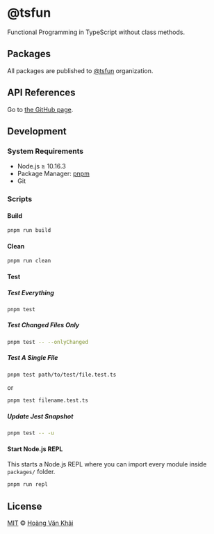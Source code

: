 # @tsfun

Functional Programming in TypeScript without class methods.

## Packages

All packages are published to [@tsfun](https://www.npmjs.com/org/tsfun) organization.

## API References

Go to [the GitHub page](https://tsfun.github.com/tsfun).

## Development

### System Requirements

* Node.js ≥ 10.16.3
* Package Manager: [pnpm](https://pnpm.js.org/)
* Git

### Scripts

#### Build

```sh
pnpm run build
```

#### Clean

```sh
pnpm run clean
```

#### Test

##### Test Everything

```sh
pnpm test
```

##### Test Changed Files Only

```sh
pnpm test -- --onlyChanged
```

##### Test A Single File

```sh
pnpm test path/to/test/file.test.ts
```

or

```sh
pnpm test filename.test.ts
```

##### Update Jest Snapshot

```sh
pnpm test -- -u
```

#### Start Node.js REPL

This starts a Node.js REPL where you can import every module inside `packages/` folder.

```sh
pnpm run repl
```

## License

[MIT](https://git.io/JeGij) © [Hoàng Văn Khải](https://github.com/KSXGitHub)
